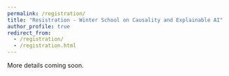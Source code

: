 ```yaml
---
permalink: /registration/
title: "Resistration - Winter School on Causality and Explainable AI"
author_profile: true
redirect_from: 
  - /registration/
  - /registration.html
---
```


More details coming soon.
